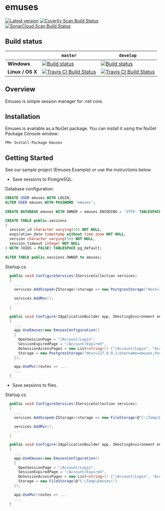 # emuses

[![Latest version](https://img.shields.io/nuget/v/emuses.svg)](https://www.nuget.org/packages?q=emuses) [![Coverity Scan Build Status](https://scan.coverity.com/projects/14686/badge.svg)](https://scan.coverity.com/projects/teja-1010100-emuses) [![SonarCloud Scan Build Status](https://sonarcloud.io/api/badges/gate?key=Emuses)](https://sonarcloud.io/api/badges/gate?key=Emuses)
  
## Build status

&nbsp; | `master` | `develop`
--- | --- | --- 
**Windows** | [![Build status](https://ci.appveyor.com/api/projects/status/w5f9n0klhma23htn/branch/master?svg=true)](https://ci.appveyor.com/project/teja-1010100/emuses/branch/master) | [![Build status](https://ci.appveyor.com/api/projects/status/w5f9n0klhma23htn/branch/develop?svg=true)](https://ci.appveyor.com/project/teja-1010100/emuses/branch/develop) 
**Linux / OS X** | [![Travis CI Build Status](https://api.travis-ci.org/teja-1010100/emuses.svg?branch=master)](https://travis-ci.org/teja-1010100/emuses/branches) | [![Travis CI Build Status](https://api.travis-ci.org/teja-1010100/emuses.svg?branch=develop)](https://travis-ci.org/teja-1010100/emuses/branches)
  
## Overview

Emuses is simple session manager for .net core.

## Installation

Emuses is available as a NuGet package. You can install it using the NuGet Package Console window:
  
```
PM> Install-Package Emuses
```
  
## Getting Started

See our sample project (Emuses.Example) or use the instructions below.

- Save sessions to PostgreSQL.
  
Database configuration:
```SQL
CREATE USER emuses WITH LOGIN;
ALTER USER emuses WITH PASSWORD 'emuses';
  
CREATE DATABASE emuses WITH OWNER = emuses ENCODING = 'UTF8' TABLESPACE = pg_default CONNECTION LIMIT = -1;
```
  
```SQL  
CREATE TABLE public.sessions
(
  session_id character varying(50) NOT NULL,
  expiration_date timestamp without time zone NOT NULL,
  version character varying(50) NOT NULL,
  session_timeout integer NOT NULL
) WITH (OIDS = FALSE) TABLESPACE pg_default;
  
ALTER TABLE public.sessions OWNER to emuses;
```
  
Startup.cs  
```csharp
  public void ConfigureServices(IServiceCollection services)
  {
    ...
    services.AddScoped<IStorage>(storage => new PostgresStorage("Host=127.0.0.1;Username=emuses;Password=emuses;Database=emuses"));

    services.AddMvc();
    ...
  }
```
  
```csharp
  public void Configure(IApplicationBuilder app, IHostingEnvironment env, ILoggerFactory loggerFactory)
  {
    ...
    app.UseEmuses(new EmusesConfiguration()
    {
      OpenSessionPage = "/Account/Login",
      SessionExpiredPage = "/Account/Expired",
      NoSessionAccessPages = new List<string>() {"/Account/Login", "Account/Logout"},
      Storage = new PostgresStorage("Host=127.0.0.1;Username=emuses;Password=emuses;Database=emuses")
    });

    app.UseMvc(routes => ...
    ...
  }
```
    
- Save sessions to files.
  
Startup.cs  
```csharp
  public void ConfigureServices(IServiceCollection services)
  {
    ...
    services.AddScoped<IStorage>(storage => new FileStorage(@"C:\Temp\Emuses\"));

    services.AddMvc();
    ...
  }
```
    
```csharp
  public void Configure(IApplicationBuilder app, IHostingEnvironment env, ILoggerFactory loggerFactory)
  {
    ...
    app.UseEmuses(new EmusesConfiguration()
    {
      OpenSessionPage = "/Account/Login",
      SessionExpiredPage = "/Account/Expired",
      NoSessionAccessPages = new List<string>() {"/Account/Login", "Account/Logout"},
      Storage = new FileStorage(@"C:\Temp\Emuses\")
    });

    app.UseMvc(routes => ...
    ...
  }
```
